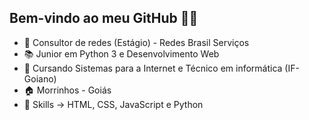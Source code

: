 ## Bem-vindo ao meu GitHub 🐱‍👤

- 💼 Consultor de redes (Estágio) - Redes Brasil Serviços
- 📚 Junior em Python 3 e Desenvolvimento Web
- 📝 Cursando Sistemas para a Internet e Técnico em informática (IF-Goiano)
- 🏠 Morrinhos - Goiás
- 🥋 Skills -> HTML, CSS, JavaScript e Python
